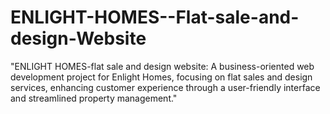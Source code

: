 # ENLIGHT-HOMES--Flat-sale-and-design-Website
"ENLIGHT HOMES-flat sale and design website: A business-oriented web development project for Enlight Homes, focusing on flat sales and design services, enhancing customer experience through a user-friendly interface and streamlined property management."
